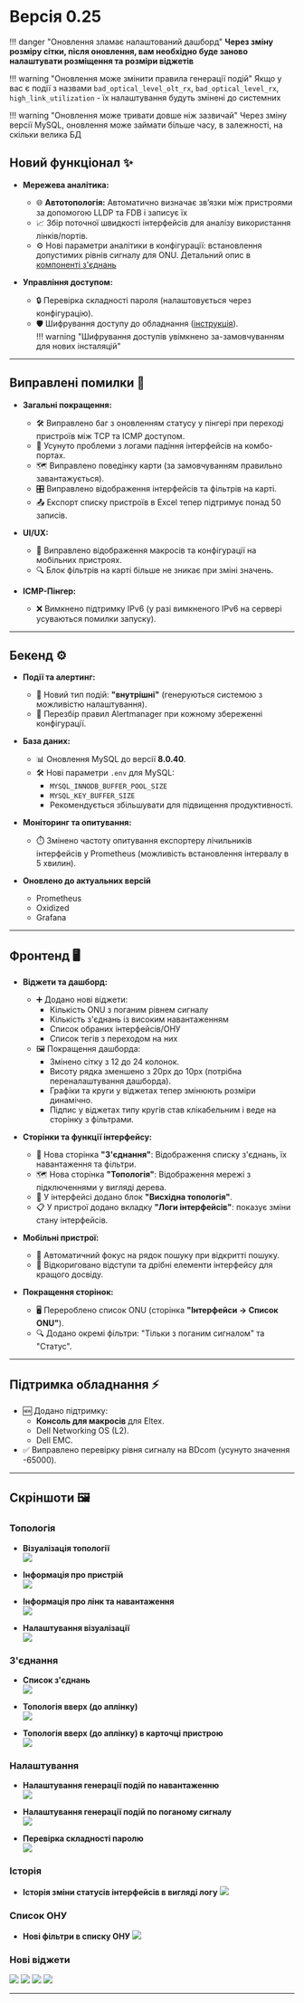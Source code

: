 # Версія 0.25 
 
!!! danger "Оновлення зламає налаштований дашборд"
    **Через зміну розміру сітки, після оновлення, вам необхідно буде заново налаштувати розміщення та розміри віджетів**


!!! warning "Оновлення може змінити правила генерації подій"
    Якщо у вас є події з назвами `bad_optical_level_olt_rx`, `bad_optical_level_rx`, `high_link_utilization` - їх налаштування будуть змінені до системних

!!! warning "Оновлення може тривати довше ніж зазвичай"
    Через зміну версії MySQL, оновлення може займати більше часу, в залежності, на скільки велика БД 


## **Новий функціонал** ✨
- **Мережева аналітика:** 
    - 🌐 **Автотопологія:** Автоматично визначає зв’язки між пристроями за допомогою LLDP та FDB і записує їх
    - 📈 Збір поточної швидкості інтерфейсів для аналізу використання лінків/портів.
    - ⚙️ Нові параметри аналітики в конфігурації: встановлення допустимих рівнів сигналу для ONU.
Детальний опис в [компоненті з'єднань](../components/links/describe.md)

- **Управління доступом:**
    - 🔒 Перевірка складності пароля (налаштовується через конфігурацію).
    - 🛡️ Шифрування доступу до обладнання ([інструкція](../faq.md#_1)).     
!!! warning "Шифрування доступів увімкнено за-замовчуванням для нових інсталяцій"   
    

---

## **Виправлені помилки** 🐛
- **Загальні покращення:**
    - 🛠️ Виправлено баг з оновленням статусу у пінгері при переході пристроїв між TCP та ICMP доступом.
    - 📝 Усунуто проблеми з логами падіння інтерфейсів на комбо-портах.
    - 🗺️ Виправлено поведінку карти (за замовчуванням правильно завантажується).
    - 🎛️ Виправлено відображення інтерфейсів та фільтрів на карті.
    - 📤 Експорт списку пристроїв в Excel тепер підтримує понад 50 записів.

- **UI/UX:**
    - 📱 Виправлено відображення макросів та конфігурації на мобільних пристроях.
    - 🔍 Блок фільтрів на карті більше не зникає при зміні значень.

- **ICMP-Пінгер:**
    - ❌ Вимкнено підтримку IPv6 (у разі вимкненого IPv6 на сервері усуваються помилки запуску).

---

## **Бекенд** ⚙️
- **Події та алертинг:**
    - 🛑 Новий тип подій: **"внутрішні"** (генеруються системою з можливістю налаштування).
    - 🔄 Перезбір правил Alertmanager при кожному збереженні конфігурації.

- **База даних:**
    - 📊 Оновлення MySQL до версії **8.0.40**.
    - 🛠️ Нові параметри `.env` для MySQL:
        - `MYSQL_INNODB_BUFFER_POOL_SIZE`
        - `MYSQL_KEY_BUFFER_SIZE`
        - Рекомендується збільшувати для підвищення продуктивності.

- **Моніторинг та опитування:**
    - ⏱️ Змінено частоту опитування експортеру лічильників інтерфейсів у Prometheus (можливість встановлення інтервалу в 5 хвилин).


- **Оновлено до актуальних версій**
    - Prometheus
    - Oxidized
    - Grafana
---

## **Фронтенд** 🖥️
- **Віджети та дашборд:**
    - ➕ Додано нові віджети:
        - Кількість ONU з поганим рівнем сигналу
        - Кількість з'єднань із високим навантаженням
        - Список обраних інтерфейсів/ОНУ
        - Список тегів з переходом на них
    - 🖼️ Покращення дашборда:
        - Змінено сітку з 12 до 24 колонок.
        - Висоту рядка зменшено з 20px до 10px (потрібна переналаштування дашборда).
        - Графіки та круги у віджетах тепер змінюють розміри динамічно.
        - Підпис у віджетах типу кругів став клікабельним і веде на сторінку з фільтрами.

- **Сторінки та функції інтерфейсу:**
    - 📜 Нова сторінка **"З'єднання"**: Відображення списку з'єднань, їх навантаження та фільтри.
    - 🗺️ Нова сторінка **"Топологія"**: Відображення мережі з підключеннями у вигляді дерева.
    - 🔄 У інтерфейсі додано блок **"Висхідна топологія"**.
    - 📋 У пристрої додано вкладку **"Логи інтерфейсів"**: показує зміни стану інтерфейсів.

- **Мобільні пристрої:**
    - 📱 Автоматичний фокус на рядок пошуку при відкритті пошуку.
    - 🧹 Відкориговано відступи та дрібні елементи інтерфейсу для кращого досвіду.

- **Покращення сторінок:**
    - 🖥️ Перероблено список ONU (сторінка **"Інтерфейси → Список ONU"**).
    - 🔍 Додано окремі фільтри: "Тільки з поганим сигналом" та "Статус".

---

## **Підтримка обладнання** ⚡
- 🆕 Додано підтримку:
    - **Консоль для макросів** для Eltex.
    - Dell Networking OS (L2).
    - Dell EMC.
- ✅ Виправлено перевірку рівня сигналу на BDcom (усунуто значення -65000).

---

## **Скріншоти** 🖼️
### Топологія
* **Візуалізація топології**       
![](./../assets/0_25/topology_tree.png)    

* **Інформація про пристрій**       
![](./../assets/0_25/topology_device_information.png)

* **Інформація про лінк та навантаження**     
![](./../assets/0_25/topology_link_loading.png)

* **Налаштування візуалізації**     
![](./../assets/0_25/topology_configuration.png)

### З'єднання
* **Список з'єднань**    
![](./../assets/0_25/links_list.png)      

* **Топологія вверх (до аплінку)**    
![](./../assets/0_25/upward_topology.png)

* **Топологія вверх (до аплінку) в карточці пристрою**    
![](./../assets/0_25/upward_topology_card.png)

### Налаштування

* **Налаштування генерації подій по навантаженню**    
![](./../assets/0_25/settings_utilization.png)

* **Налаштування генерації подій по поганому сигналу**    
![](./../assets/0_25/settings_bad_signal.png)

* **Перевірка складності паролю**    
![](./../assets/0_25/strong_password_check.png)

### Історія 
* **Історія зміни статусів інтерфейсів в вигляді логу**
![](./../assets/0_25/history_log.png)


### Список ОНУ
* **Нові фільтри в списку ОНУ**
![](./../assets/0_25/ont_list_new_filters.png)

### Нові віджети 
  ![](./../assets/0_25/widget_favorite_interfaces.png)
  ![](./../assets/0_25/widget_high_loaded_links.png)
  ![](./../assets/0_25/widget_onts_bad_signal.png)
  ![](./../assets/0_25/widget_tags.png)

--- 